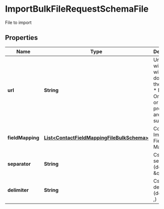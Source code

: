 

# ImportBulkFileRequestSchemaFile

File to import

## Properties

| Name | Type | Description | Notes |
|------------ | ------------- | ------------- | -------------|
|**url** | **String** | Url from wich we will download the csv file:  *       Note: Only &#39;http&#39; or &#39;https&#39; protocols are supported |  |
|**fieldMapping** | [**List&lt;ContactFieldMappingFileBulkSchema&gt;**](ContactFieldMappingFileBulkSchema.md) | Contact Import File Field Mapping |  |
|**separator** | **String** | Csv column separator (defaults to \&quot;) |  [optional] |
|**delimiter** | **String** | Csv column delimiter (defaults to ,) |  [optional] |



